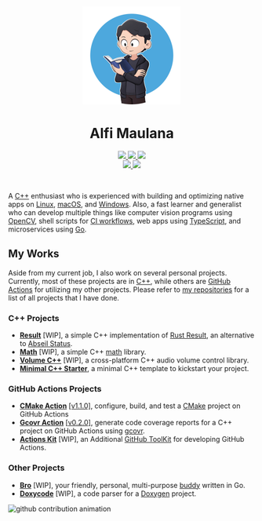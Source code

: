 <p align="center">
  <img src="https://raw.githubusercontent.com/threeal/threeal/main/threeal.png" width="200"/>
</p>
<h1 align="center">Alfi Maulana</h1>
<p align="center">
  <a href="mailto:alfi.maulana.f@gmail.com">
    <img src="https://img.shields.io/badge/Gmail-mail%20me-f14336?logo=gmail"/>
  </a>
  <a href="https://twitter.com/_alfi_maulana">
    <img src="https://img.shields.io/badge/Twitter-follow%20me-1d9bf0?logo=twitter"/>
  </a>
  <a href="http://discordapp.com/users/414737288304525314">
    <img src="https://img.shields.io/badge/Discord-chat%20me-5865f2?logo=discord&logoColor=f5f5f5"/>
  </a>
  <br/>
  <a href="https://www.linkedin.com/in/alfi-maulana-40546184/">
    <img src="https://img.shields.io/badge/LinkedIn-connect%20with%20me-2a66bc?logo=linkedin"/>
  </a>
  <a href="https://steamcommunity.com/id/threeal">
    <img src="https://img.shields.io/badge/Steam-play%20with%20me-2f6894?logo=steam"/>
  </a>
</p>

<br/>

A [C++](https://isocpp.org/) enthusiast who is experienced with building and optimizing native apps on
  [Linux](https://ubuntu.com/desktop),
  [macOS](https://www.apple.com/macos),
  and [Windows](https://www.microsoft.com/en-us/windows).
Also, a fast learner and generalist who can develop multiple things like
  computer vision programs using [OpenCV](https://opencv.org/),
  shell scripts for [CI workflows](https://github.com/features/actions),
  web apps using [TypeScript](https://www.typescriptlang.org/),
  and microservices using [Go](https://go.dev/).

## My Works

Aside from my current job, I also work on several personal projects.
Currently, most of these projects are in [C++](https://isocpp.org/),
  while others are [GitHub Actions](https://github.com/features/actions) for utilizing my other projects.
Please refer to [my repositories](https://github.com/threeal?tab=repositories) for a list of all projects that I have done.

### C++ Projects

- [**Result**](https://github.com/threeal/result) [WIP], a simple C++ implementation of [Rust Result](https://doc.rust-lang.org/std/result/), an alternative to [Abseil Status](https://abseil.io/docs/cpp/guides/status).
- [**Math**](https://github.com/threeal/math) [WIP], a simple C++ [math](https://en.wikipedia.org/wiki/Mathematics) library.
- [**Volume C++**](https://github.com/threeal/volume-cpp) [WIP], a cross-platform C++ audio volume control library.
- [**Minimal C++ Starter**](https://github.com/threeal/minimal-cpp-starter), a minimal C++ template to kickstart your project.

### GitHub Actions Projects

- [**CMake Action**](https://github.com/threeal/cmake-action) [[v1.1.0]](https://github.com/threeal/cmake-action/releases/tag/v1.1.0),
  configure, build, and test a [CMake](https://cmake.org/) project on GitHub Actions
- [**Gcovr Action**](https://github.com/threeal/gcovr-action/) [[v0.2.0]](https://github.com/threeal/gcovr-action/releases/tag/v0.2.0),
  generate code coverage reports for a C++ project on GitHub Actions using [gcovr](https://gcovr.com/en/stable/).
- [**Actions Kit**](https://github.com/threeal/actions-kit) [WIP],
  an Additional [GitHub ToolKit](https://github.com/actions/toolkit) for developing GitHub Actions.


### Other Projects

- [**Bro**](https://github.com/threeal/bro) [WIP], your friendly, personal, multi-purpose [buddy](https://en.wiktionary.org/wiki/buddy) written in Go.
- [**Doxycode**](https://github.com/threeal/doxycode) [WIP], a code parser for a [Doxygen](https://www.doxygen.nl/) project.

![github contribution animation](https://raw.githubusercontent.com/threeal/threeal/output/github-snake.svg)
